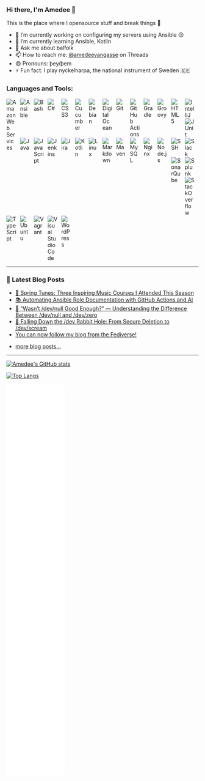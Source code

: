 ### Hi there, I'm Amedee 👋

This is the place where I opensource stuff and break things 🤣

- 🔭 I’m currently working on configuring my servers using Ansible 😉
- 🌱 I’m currently learning Ansible, Kotlin 
- 💬 Ask me about balfolk
- 📫 How to reach me: [@amedeevangasse](https://www.threads.net/@amedeevangasse) on Threads
- 😄 Pronouns: þey/þem
- ⚡ Fun fact: I play nyckelharpa, the national instrument of Sweden 🇸🇪

### Languages and Tools:

<img align="left" alt="Amazon Web Services" width="26px" src="https://cdn.jsdelivr.net/gh/devicons/devicon/icons/amazonwebservices/amazonwebservices-plain-wordmark.svg" style="padding-right:10px;" />
<img align="left" alt="Ansible" width="26px" src="https://cdn.jsdelivr.net/gh/devicons/devicon/icons/ansible/ansible-original.svg" style="padding-right:10px;" />
<img align="left" alt="Bash" width="26px" src="https://cdn.jsdelivr.net/gh/devicons/devicon/icons/bash/bash-original.svg" style="padding-right:10px;" />
<img align="left" alt="C#" width="26px" src="https://cdn.jsdelivr.net/gh/devicons/devicon/icons/csharp/csharp-original.svg" style="padding-right:10px;" />
<img align="left" alt="CSS3" width="26px" src="https://cdn.jsdelivr.net/gh/devicons/devicon/icons/css3/css3-original.svg" style="padding-right:10px;" />
<img align="left" alt="Cucumber" width="26px" src="https://cdn.jsdelivr.net/gh/devicons/devicon/icons/cucumber/cucumber-plain.svg" style="padding-right:10px;" />
<img align="left" alt="Debian" width="26px" src="https://cdn.jsdelivr.net/gh/devicons/devicon/icons/debian/debian-original.svg" style="padding-right:10px;" />
<img align="left" alt="Digital Ocean" width="26px" src="https://cdn.jsdelivr.net/gh/devicons/devicon/icons/digitalocean/digitalocean-original.svg" style="padding-right:10px;" />
<img align="left" alt="Git" width="26px" src="https://cdn.jsdelivr.net/gh/devicons/devicon/icons/git/git-original.svg" style="padding-right:10px;" />
<img align="left" alt="GitHub Actions" width="26px" src="https://cdn.jsdelivr.net/gh/devicons/devicon/icons/githubactions/githubactions-original.svg" style="padding-right:10px;" />
<img align="left" alt="Gradle" width="26px" src="https://cdn.jsdelivr.net/gh/devicons/devicon/icons/gradle/gradle-original.svg" style="padding-right:10px;" />
<img align="left" alt="Groovy" width="26px" src="https://cdn.jsdelivr.net/gh/devicons/devicon/icons/groovy/groovy-original.svg" style="padding-right:10px;" />
<img align="left" alt="HTML5" width="26px" src="https://cdn.jsdelivr.net/gh/devicons/devicon/icons/html5/html5-original.svg" style="padding-right:10px;" />
<img align="left" alt="IntelliJ" width="26px" src="https://cdn.jsdelivr.net/gh/devicons/devicon/icons/intellij/intellij-original.svg" style="padding-right:10px;" />
<img align="left" alt="JUnit" width="26px" src="https://cdn.jsdelivr.net/gh/devicons/devicon/icons/junit/junit-original.svg" style="padding-right:10px;" />
<img align="left" alt="Java" width="26px" src="https://cdn.jsdelivr.net/gh/devicons/devicon/icons/java/java-original.svg" style="padding-right:10px;" />
<img align="left" alt="JavaScript" width="26px" src="https://cdn.jsdelivr.net/gh/devicons/devicon/icons/javascript/javascript-original.svg" style="padding-right:10px;" />
<img align="left" alt="Jenkins" width="26px" src="https://cdn.jsdelivr.net/gh/devicons/devicon/icons/jenkins/jenkins-original.svg" style="padding-right:10px;" />
<img align="left" alt="Jira" width="26px" src="https://cdn.jsdelivr.net/gh/devicons/devicon/icons/jira/jira-original.svg" style="padding-right:10px;" />
<img align="left" alt="Kotlin" width="26px" src="https://cdn.jsdelivr.net/gh/devicons/devicon/icons/kotlin/kotlin-original.svg" style="padding-right:10px;" />
<img align="left" alt="Linux" width="26px" src="https://cdn.jsdelivr.net/gh/devicons/devicon/icons/linux/linux-original.svg" style="padding-right:10px;" />
<img align="left" alt="Markdown" width="26px" src="https://cdn.jsdelivr.net/gh/devicons/devicon/icons/markdown/markdown-original.svg" style="padding-right:10px;" />
<img align="left" alt="Maven" width="26px" src="https://cdn.jsdelivr.net/gh/devicons/devicon/icons/maven/maven-original.svg" style="padding-right:10px;" />
<img align="left" alt="MySQL" width="26px" src="https://cdn.jsdelivr.net/gh/devicons/devicon/icons/mysql/mysql-original.svg" style="padding-right:10px;" />
<img align="left" alt="Nginx" width="26px" src="https://cdn.jsdelivr.net/gh/devicons/devicon/icons/nginx/nginx-original.svg" style="padding-right:10px;" />
<img align="left" alt="Node.js" width="26px" src="https://cdn.jsdelivr.net/gh/devicons/devicon/icons/nodejs/nodejs-original.svg" style="padding-right:10px;" />
<img align="left" alt="SSH" width="26px" src="https://cdn.jsdelivr.net/gh/devicons/devicon/icons/ssh/ssh-original.svg" style="padding-right:10px;" />
<img align="left" alt="Slack" width="26px" src="https://cdn.jsdelivr.net/gh/devicons/devicon/icons/slack/slack-original.svg" style="padding-right:10px;" />
<img align="left" alt="SonarQube" width="26px" src="https://cdn.jsdelivr.net/gh/devicons/devicon/icons/sonarqube/sonarqube-original.svg" style="padding-right:10px;" />
<img align="left" alt="Splunk" width="26px" src="https://cdn.jsdelivr.net/gh/devicons/devicon/icons/splunk/splunk-original-wordmark.svg" style="padding-right:10px;" />
<img align="left" alt="StackOverflow" width="26px" src="https://cdn.jsdelivr.net/gh/devicons/devicon/icons/stackoverflow/stackoverflow-original.svg" style="padding-right:10px;" />
<img align="left" alt="TypeScript" width="26px" src="https://cdn.jsdelivr.net/gh/devicons/devicon/icons/typescript/typescript-original.svg" style="padding-right:10px;" />
<img align="left" alt="Ubuntu" width="26px" src="https://cdn.jsdelivr.net/gh/devicons/devicon/icons/ubuntu/ubuntu-original.svg" style="padding-right:10px;" />
<img align="left" alt="Vagrant" width="26px" src="https://cdn.jsdelivr.net/gh/devicons/devicon/icons/vagrant/vagrant-original.svg" style="padding-right:10px;" />
<img align="left" alt="Visual Studio Code" width="26px" src="https://cdn.jsdelivr.net/gh/devicons/devicon/icons/vscode/vscode-original.svg" style="padding-right:10px;" />
<img align="left" alt="WordPress" width="26px" src="https://cdn.jsdelivr.net/gh/devicons/devicon/icons/wordpress/wordpress-original.svg" style="padding-right:10px;" />

<br clear="all" />

---

### 📕 Latest Blog Posts

<!-- BLOG-POST-LIST:START -->
- [🎻 Spring Tunes: Three Inspiring Music Courses I Attended This Season](https://amedee.be/%f0%9f%8e%bb-spring-tunes-three-inspiring-music-courses-i-attended-this-season/)
- [📚 Automating Ansible Role Documentation with GitHub Actions and AI](https://amedee.be/%f0%9f%93%9a-automating-ansible-role-documentation-with-github-actions-and-ai/)
- [🤔 “Wasn’t /dev/null Good Enough?” — Understanding the Difference Between /dev/null and /dev/zero](https://amedee.be/%f0%9f%a4%94-wasnt-dev-null-good-enough-understanding-the-difference-between-dev-null-and-dev-zero/)
- [🐧 Falling Down the /dev Rabbit Hole: From Secure Deletion to /dev/scream](https://amedee.be/%f0%9f%90%a7-falling-down-the-dev-rabbit-hole-from-secure-deletion-to-dev-scream/)
- [You can now follow my blog from the Fediverse!](https://amedee.be/you-can-now-follow-my-blog-from-the-fediverse/)
<!-- BLOG-POST-LIST:END -->

- [more blog posts...](https://amedee.be)

---

[![Amedee's GitHub stats](https://github-readme-stats.vercel.app/api?username=amedee&show=reviews,discussions_started,discussions_answered,prs_merged,prs_merged_percentage&show_icons=true&theme=transparent)](https://github.com/anuraghazra/github-readme-stats)

[![Top Langs](https://github-readme-stats.vercel.app/api/top-langs/?username=amedee&show_icons=true&theme=transparent&layout=compact)](https://github.com/anuraghazra/github-readme-stats)

![Metrics](github-metrics.svg)
